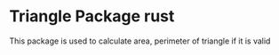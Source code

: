 # Triangle Package rust

This package is used to calculate area, perimeter of triangle if it is valid
